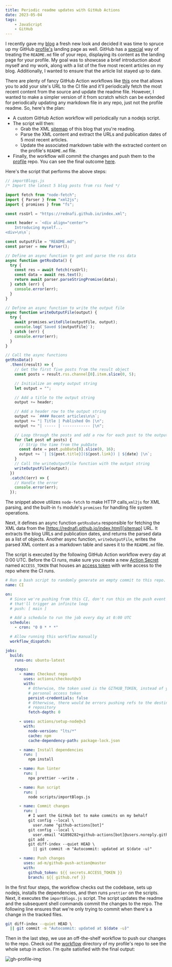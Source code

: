 ```yaml
---
title: Periodic readme updates with GitHub Actions
date: 2023-05-04
tags:
    - JavaScript
    - GitHub
---
```


I recently gave my [blog][blog] a fresh new look and decided it was time to spruce up my
GitHub [profile's][gh-profile] landing page as well. GitHub has a [special][gh-readme]
way of treating the `README.md` file of your <your-username> repo, displaying its
content as the landing page for your profile. My goal was to showcase a brief
introduction about myself and my work, along with a list of the five most recent
articles on my blog. Additionally, I wanted to ensure that the article list stayed up to
date.

There are plenty of fancy GitHub Action workflows like [this][blog-workflow] one that
allows you to add your site's URL to the CI file and it'll periodically fetch the most
recent content from the source and update the readme file. However, I wanted to make a
simpler version of it from scratch which can be extended for periodically updating
any markdown file in any repo, just not the profile readme. So, here's the plan:

* A custom GitHub Action workflow will periodically run a nodejs script.
* The script will then:
    * Grab the XML [sitemap][sitemap] of this blog that you're reading.
    * Parse the XML content and extract the URLs and publication dates of 5 most recent
    articles.
    * Update the associated markdown table with the extracted content on the profile's
    `README.md` file.
* Finally, the workflow will commit the changes and push them to the
[profile][gh-profile-repo] repo. You can see the final outcome [here][gh-profile].

Here's the script that performs the above steps:

```js
// importBlogs.js
/* Import the latest 5 blog posts from rss feed */

import fetch from "node-fetch";
import { Parser } from "xml2js";
import { promises } from "fs";

const rssUrl = "https://rednafi.github.io/index.xml";

const header = `<div align="center">
    Introducing myself...
<div>\n\n`;

const outputFile = "README.md";
const parser = new Parser();

// Define an async function to get and parse the rss data
async function getRssData() {
  try {
    const res = await fetch(rssUrl);
    const data = await res.text();
    return await parser.parseStringPromise(data);
  } catch (err) {
    console.error(err);
  }
}

// Define an async function to write the output file
async function writeOutputFile(output) {
  try {
    await promises.writeFile(outputFile, output);
    console.log(`Saved ${outputFile}`);
  } catch (err) {
    console.error(err);
  }
}

// Call the async functions
getRssData()
  .then((result) => {
    // Get the first five posts from the result object
    const posts = result.rss.channel[0].item.slice(0, 5);

    // Initialize an empty output string
    let output = "";

    // Add a title to the output string
    output += header;

    // Add a header row to the output string
    output += `#### Recent articles\n\n`;
    output += "| Title | Published On |\n";
    output += "| ----- | ------------ |\n";

    // Loop through the posts and add a row for each post to the output string
    for (let post of posts) {
      // Strip the time from the pubDate
      const date = post.pubDate[0].slice(0, 16);
      output += `| [${post.title}](${post.link}) | ${date} |\n`;
    }
    // Call the writeOutputFile function with the output string
    writeOutputFile(output);
  })
  .catch((err) => {
    // Handle the error
    console.error(err);
  });
```

The snippet above utilizes `node-fetch` to make HTTP calls,`xml2js` for XML parsing, and
the built-in `fs` module's `promises` for handling file system operations.

Next, it defines an async function `getRssData` responsible for fetching the XML data
from the [https://rednafi.github.io/index.html][sitemap] URL. It extracts the blog URLs
and publication dates, and returns the parsed data as a list of objects. Another async
function, `writeOutputFile`, writes the parsed XML content as a markdown table and saves
it to the `README.md` file.

The script is executed by the following GitHub Action workflow every day at 0:00 UTC.
Before the CI runs, make sure you create a new [Action Secret][action-secret] named
`ACCESS_TOKEN` that houses an [access token][access-token] with write access to the
repo where the CI runs.

```yaml
# Run a bash script to randomly generate an empty commit to this repo.
name: CI

on:
  # Since we're pushing from this CI, don't run this on the push event because
  # that'll trigger an infinite loop
  # push: [ main ]

  # Add a schedule to run the job every day at 0:00 UTC
  schedule:
    - cron: "0 0 * * *"

  # Allow running this workflow manually
  workflow_dispatch:

jobs:
  build:
    runs-on: ubuntu-latest

    steps:
      - name: Checkout repo
        uses: actions/checkout@v3
        with:
          # Otherwise, the token used is the GITHUB_TOKEN, instead of your
          # personal access token
          persist-credentials: false
          # Otherwise, there would be errors pushing refs to the destination
          # repository
          fetch-depth: 0

      - uses: actions/setup-node@v3
        with:
          node-version: "lts/*"
          cache: npm
          cache-dependency-path: package-lock.json

      - name: Install dependencies
        run: |
          npm install

      - name: Run linter
        run: |
          npx prettier --write .

      - name: Run script
        run: |
          node scripts/importBlogs.js

      - name: Commit changes
        run: |
          # I want the GitHub bot to make commits on my behalf
          git config --local \
            user.name "github-actions[bot]"
          git config --local \
            user.email "41898282+github-actions[bot]@users.noreply.github.com"
          git add .
          git diff-index --quiet HEAD \
            || git commit -m "Autocommit: updated at $(date -u)"

      - name: Push changes
        uses: ad-m/github-push-action@master
        with:
          github_token: ${{ secrets.ACCESS_TOKEN }}
          branch: ${{ github.ref }}
```

In the first four steps, the workflow checks out the codebase, sets up nodejs, installs
the dependencies, and then runs `prettier` on the scripts. Next, it executes the
`importBlogs.js` script. The script updates the readme and the subsequent shell commands
commit the changes to the repo. The following line ensures that we're only trying to
commit when there's a change in the tracked files.

```sh
git diff-index --quiet HEAD \
  || git commit -m "Autocommit: updated at $(date -u)"
```

Then in the last step, we use an off-the-shelf workflow to push our changes to the
repo. Check out the [workflow][gh-profile-workflow-dir] directory of my profile's repo
to see the whole setup in action. I'm quite satisfied with the final output:

![gh-profile-img]

[blog]: https://rednafi.github.io/
[gh-profile]: https://github.com/rednafi/
[gh-profile-repo]: https://github.com/rednafi/rednafi
[gh-readme]: https://docs.github.com/en/account-and-profile/setting-up-and-managing-your-github-profile/customizing-your-profile/managing-your-profile-readme
[blog-workflow]: https://github.com/gautamkrishnar/blog-post-workflow
[sitemap]: https://rednafi.github.io/index.xml
[action-secret]: https://docs.github.com/en/rest/actions/secrets?apiVersion=2022-11-28
[access-token]: https://docs.github.com/en/authentication/keeping-your-account-and-data-secure/creating-a-personal-access-token
[gh-profile-workflow-dir]: https://github.com/rednafi/rednafi/.github/workflows
[gh-profile-img]: https://user-images.githubusercontent.com/30027932/236357026-0f703a1b-f61a-4af2-ba49-09fe390dea78.png

